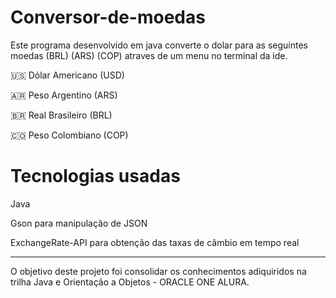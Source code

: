 # Conversor-de-moedas

Este programa desenvolvido em java converte o dolar para as seguintes moedas (BRL) (ARS) (COP) atraves de um menu no terminal da ide.

🇺🇸 Dólar Americano (USD)

🇦🇷 Peso Argentino (ARS)

🇧🇷 Real Brasileiro (BRL)

🇨🇴 Peso Colombiano (COP)

# Tecnologias usadas

Java

Gson para manipulação de JSON

ExchangeRate-API para obtenção das taxas de câmbio em tempo real

-----------------------------------------------------------------------------------------------------------------------------
O objetivo deste projeto foi consolidar os conhecimentos adiquiridos na trilha Java e Orientação a Objetos - ORACLE ONE ALURA.
